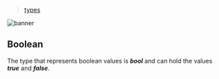 > [types](./)

![banner](/go/photos/banner.png)

## Boolean

The type that represents boolean values is ***bool*** and can hold the values ***true*** and ***false***.
